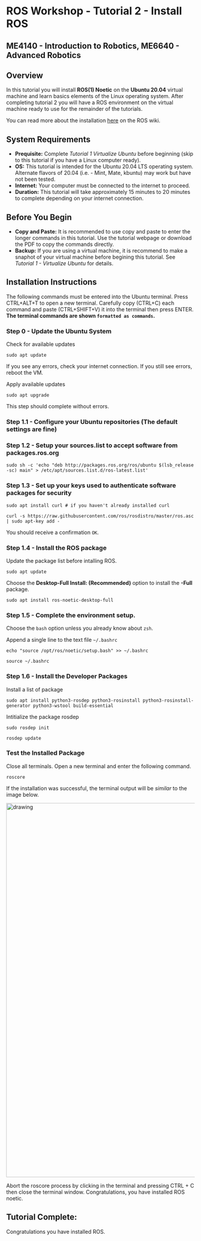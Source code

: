 # ROS Workshop - Tutorial 2 - Install ROS
## ME4140 - Introduction to Robotics, ME6640 - Advanced Robotics

## Overview

In this tutorial you will install **ROS(1) Noetic** on the **Ubuntu 20.04** virtual machine and learn basics elements of the Linux operating system. After completing tutorial 2 you will have a ROS environment on the virtual machine ready to use for the remainder of the tutorials.  

You can read more about the installation [here](http://wiki.ros.org/noetic/Installation/Ubuntu) on the ROS wiki.

## System Requirements
- **Prequisite:** Complete _Tutorial 1 Virtualize Ubuntu_ before beginning (skip to this tutorial if you have a Linux computer ready).
- **OS:** This tutorial is intended for the Ubuntu 20.04 LTS operating system. Alternate flavors of 20.04 (i.e. - Mint, Mate, kbuntu) may work but have not been tested.
- **Internet:** Your computer must be connected to the internet to proceed. 
- **Duration:** This tutorial will take approximately 15 minutes to 20 minutes to complete depending on your internet connection. 
 
## Before You Begin
- **Copy and Paste:** It is recommended to use copy and paste to enter the longer commands in this tutorial. Use the tutorial webpage or download the PDF to copy the commands directly.
- **Backup:** If you are using a virtual machine, it is recommend to make a snaphot of your virtual machine before begining this tutorial. See _Tutorial 1 - Virtualize Ubuntu_ for details.

## Installation Instructions

The following commands must be entered into the Ubuntu terminal. Press CTRL+ALT+T to open a new terminal. Carefully copy (CTRL+C) each command and paste (CTRL+SHIFT+V) it into the terminal then press ENTER. **The terminal commands are shown `formatted as commands`.**

### Step 0 - Update the Ubuntu System

Check for available updates
```
sudo apt update
```
If you see any errors, check your internet connection. If you still see errors, reboot the VM.


Apply available updates
```
sudo apt upgrade
```
This step should complete without errors.


### Step 1.1 - Configure your Ubuntu repositories (The default settings are fine)
### Step 1.2 - Setup your sources.list to accept software from packages.ros.org

```
sudo sh -c 'echo "deb http://packages.ros.org/ros/ubuntu $(lsb_release -sc) main" > /etc/apt/sources.list.d/ros-latest.list'
```
### Step 1.3 - Set up your keys used to authenticate software packages for security

```
sudo apt install curl # if you haven't already installed curl
```

```
curl -s https://raw.githubusercontent.com/ros/rosdistro/master/ros.asc | sudo apt-key add -
```
You should receive a confirmation `OK`.


### Step 1.4 - Install the ROS package

Update the package list before intalling ROS.
```
sudo apt update
``` 

Choose the **Desktop-Full Install: (Recommended)** option to install the **-Full** package.

```
sudo apt install ros-noetic-desktop-full
```

### Step 1.5 - Complete the environment setup.

Choose the `bash` option unless you already know about `zsh`.

Append a single line to the text file `~/.bashrc`

```
echo "source /opt/ros/noetic/setup.bash" >> ~/.bashrc
```

```
source ~/.bashrc
```
### Step 1.6 - Install the Developer Packages

Install a list of package

```
sudo apt install python3-rosdep python3-rosinstall python3-rosinstall-generator python3-wstool build-essential
```

Intitialize the package rosdep
```
sudo rosdep init
```

```
rosdep update
```

### Test the Installed Package

Close all terminals. Open a new terminal and enter the following command.

```
roscore
```

If the installation was successful, the terminal output will be _similar_ to the image below.

<img src="roscore_charlie_noetic.png" alt="drawing" width="1000"/>

Abort the roscore process by clicking in the terminal and pressing CTRL + C then close the terminal window. Congratulations, you have installed ROS noetic.

## Tutorial Complete:

Congratulations you have installed ROS.


